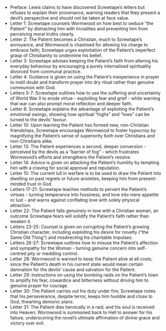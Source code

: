 -   Preface: Lewis claims to have discovered Screwtape’s letters but refuses to explain their provenance, warning readers that they present a devil’s perspective and should not be taken at face value.
-   Letter 1: Screwtape counsels Wormwood on how best to seduce “the Patient” by distracting him with trivialities and preventing him from perceiving moral truths clearly.
-   Letter 2: The Patient becomes a Christian, much to Screwtape’s annoyance, and Wormwood is chastised for allowing his charge to embrace faith; Screwtape urges exploitation of the Patient’s imperfect grasp of Christianity to undermine his belief.
-   Letter 3: Screwtape advises keeping the Patient’s faith from altering his everyday behaviour by encouraging a purely internalised spirituality divorced from communal practice.
-   Letter 4: Guidance is given on using the Patient’s inexperience in prayer to instil doubt and transform prayer into dry ritual rather than genuine communion with God.
-   Letters 5-7: Screwtape outlines how to use the suffering and uncertainty of World War II to erode virtue - exploiting fear and grief - while warning that war can also prompt moral reflection and deeper faith.
-   Letter 8: Screwtape explains the advantage of exploiting the Patient’s emotional swings, showing how spiritual “highs” and “lows” can be turned to the devils’ favour.
-   Letter 10: Upon learning the Patient has formed new, non-Christian friendships, Screwtape encourages Wormwood to foster hypocrisy by magnifying the Patient’s sense of superiority both over Christians and non-Christians alike.
-   Letter 13: The Patient experiences a second, deeper conversion - perceived by the devils as a “barrier of fog” - which frustrates Wormwood’s efforts and strengthens the Patient’s resolve.
-   Letter 14: Advice is given on attacking the Patient’s humility by tempting him with a craving for social approval and reputation.
-   Letter 15: The current lull in warfare is to be used to draw the Patient into dwelling on past regrets or future anxieties, keeping him from present-minded trust in God.
-   Letters 17-21: Screwtape teaches methods to pervert the Patient’s virtues - turning temperance into fussiness, and love into mere appetite or lust - and warns against conflating love with solely physical attraction.
-   Letter 22: The Patient falls genuinely in love with a Christian woman, an outcome Screwtape fears will solidify the Patient’s faith rather than weaken it.
-   Letters 23-25: Counsel is given on corrupting the Patient’s growing Christian character, including exploiting his desire for novelty (“the Same Old Thing”) and misdirecting his charitable impulses.
-   Letters 26-27: Screwtape outlines how to misuse the Patient’s affection and sympathy for the Woman - turning genuine concern into self-centred pity or meddling control.
-   Letter 28: Wormwood is warned to keep the Patient alive at all costs, since the Patient’s death in his current state would mean certain damnation for the devils’ cause and salvation for the Patient.
-   Letter 29: Instructions on using the bombing raids on the Patient’s town to amplify his fear, cowardice and bitterness without driving him to genuine prayer for courage.
-   Letter 30: The Patient carries out his duty under fire; Screwtape notes that his perseverance, despite terror, keeps him humble and close to God, thwarting demonic plans.
-   Letter 31: The Patient dies heroically in a raid, and his soul is received into Heaven; Wormwood is summoned back to Hell to answer for his failure, underscoring the novel’s ultimate affirmation of divine grace and victory over evil.
